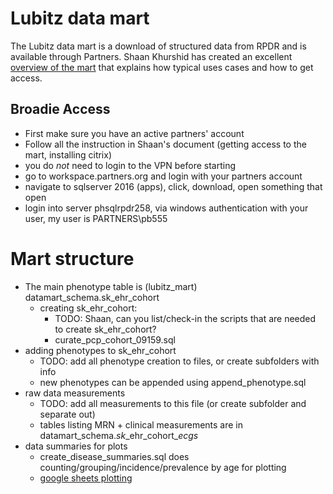 # Lubitz data mart
The Lubitz data mart is a download of structured data from RPDR and is available through Partners. Shaan Khurshid has created an excellent [overview of the mart](https://drive.google.com/drive/u/0/folders/1HftRHY29_-7AZXUdpunfFOR0NKOCyDVr) that explains how typical uses cases and how to get access. 

## Broadie Access
* First make sure you have an active partners' account
* Follow all the instruction in Shaan's document (getting access to the mart, installing citrix)
* you do *not* need to login to the VPN before starting
* go to workspace.partners.org and login with your partners account
* navigate to sqlserver 2016 (apps), click, download, open something that open
* login into server phsqlrpdr258, via windows authentication with your user, my user is PARTNERS\pb555
    
# Mart structure
* The main phenotype table is (lubitz_mart) datamart_schema.sk_ehr_cohort
    * creating sk_ehr_cohort:
        * TODO: Shaan, can you list/check-in the scripts that are needed to create sk_ehr_cohort?
        * curate_pcp_cohort_09159.sql
* adding phenotypes to sk_ehr_cohort
    * TODO: add all phenotype creation to files, or create subfolders with info
    * new phenotypes can be appended using append_phenotype.sql        
* raw data measurements
    * TODO: add all measurements to this file (or create subfolder and separate out)
    * tables listing MRN + clinical measurements are in datamart_schema.*sk*\_ehr\_cohort\_*ecgs*
* data summaries for plots
    * create_disease_summaries.sql does counting/grouping/incidence/prevalence by age for plotting
    * [google sheets plotting](https://docs.google.com/spreadsheets/d/16cvant-79Kfng0fCdAJWxV5SeKAw0qDWZeZkxIYnnPg/)

    
